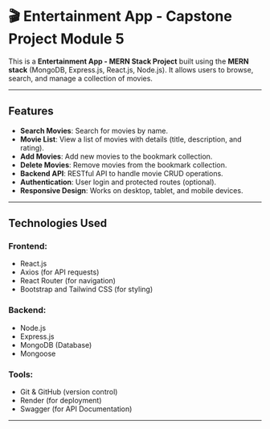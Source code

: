 # 🎬 Entertainment App - Capstone Project Module 5

This is a **Entertainment App - MERN Stack Project** built using the **MERN stack** (MongoDB, Express.js, React.js, Node.js). It allows users to browse, search, and manage a collection of movies.

---

## Features

- **Search Movies**: Search for movies by name.
- **Movie List**: View a list of movies with details (title, description, and rating).
- **Add Movies**: Add new movies to the bookmark collection.
- **Delete Movies**: Remove movies from the bookmark collection.
- **Backend API**: RESTful API to handle movie CRUD operations.
- **Authentication**: User login and protected routes (optional).
- **Responsive Design**: Works on desktop, tablet, and mobile devices.

---

## Technologies Used

### **Frontend**:
- React.js
- Axios (for API requests)
- React Router (for navigation)
- Bootstrap and Tailwind CSS (for styling)

### **Backend**:
- Node.js
- Express.js
- MongoDB (Database)
- Mongoose

### **Tools**:
- Git & GitHub (version control)
- Render (for deployment)
- Swagger (for API Documentation)

---



